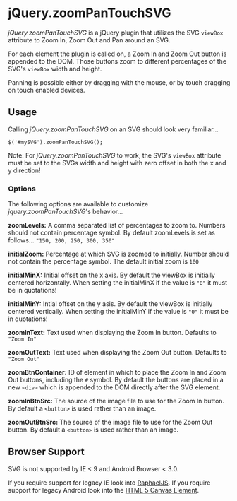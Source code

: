 # jQuery.zoomPanTouchSVG

*jQuery.zoomPanTouchSVG* is a jQuery plugin that utilizes the SVG `viewBox` attribute to Zoom In, Zoom Out and Pan around an SVG. 

For each element the plugin is called on, a Zoom In and Zoom Out button is appended to the DOM. Those buttons zoom to different percentages of the SVG's `viewBox` width and height.

Panning is possible either by dragging with the mouse, or by touch dragging on touch enabled devices.

## Usage

Calling *jQuery.zoomPanTouchSVG* on an SVG should look very familiar...

```
$('#mySVG').zoomPanTouchSVG();
```

Note: For *jQuery.zoomPanTouchSVG* to work, the SVG's `viewBox` attribute must be set to the SVGs width and height with zero offset in both the x and y direction!

### Options

The following options are available to customize *jquery.zoomPanTouchSVG*'s behavior...

**zoomLevels:** A comma separated list of percentages to zoom to. Numbers should not contain percentage symbol. By default zoomLevels is set as follows... `"150, 200, 250, 300, 350"`

**initialZoom:** Percentage at which SVG is zoomed to initially. Number should not contain the percentage symbol. The default initial zoom is `100`

**initialMinX:** Initial offset on the x axis. By default the viewBox is initially centered horizontally. When setting the initialMinX if the value is `"0"` it must be in quotations!

**initialMinY:** Intial offset on the y asis. By default the viewBox is initially centered vertically. When setting the initialMinY if the value is `"0"` it must be in quotations!

**zoomInText:** Text used when displaying the Zoom In button. Defaults to `"Zoom In"`

**zoomOutText:** Text used when displaying the Zoom Out button. Defaults to `"Zoom Out"`

**zoomBtnContainer:** ID of element in which to place the Zoom In and Zoom Out buttons, including the `#` symbol. By default the buttons are placed in a new `<div>` which is appended to the DOM directly after the SVG element.

**zoomInBtnSrc:** The source of the image file to use for the Zoom In button. By default a `<button>` is used rather than an image.

**zoomOutBtnSrc:** The source of the image file to use for the Zoom Out button. By default a `<button>` is used rather than an image.

## Browser Support

SVG is not supported by IE < 9 and Android Browser < 3.0. 

If you require support for legacy IE look into [RaphaelJS](http://raphaeljs.com/). If you require support for legacy Android look into the [HTML 5 Canvas Element](http://www.w3schools.com/html/html5_canvas.asp).
